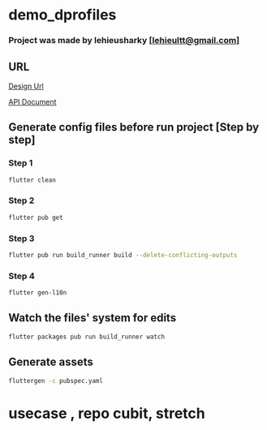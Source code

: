 # demo_dprofiles

### Project was made by lehieusharky [lehieultt@gmail.com]

## URL

[Design Url](https://www.figma.com/file/4wZhgX6PuILbYqon2RZhpY/02.-D-App?type=design&node-id=800-108&mode=design&t=3tKODGUmuC1ku4NZ-0)

[API Document](https://api.dev.dprofiles.xyz/api#)

## Generate config files before run project [Step by step]

### Step 1

```bash
flutter clean
```

### Step 2

```bash
flutter pub get
```

### Step 3

```bash
flutter pub run build_runner build --delete-conflicting-outputs
```

### Step 4

```bash
flutter gen-l10n
```

## Watch the files' system for edits

```bash
flutter packages pub run build_runner watch
```

## Generate assets

```bash
fluttergen -c pubspec.yaml
```

# usecase , repo cubit, stretch